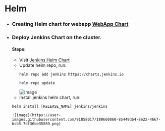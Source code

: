 # Helm

- ### Creating Helm chart for webapp [WebApp Chart](https://github.com/Magdi888/Helm/tree/master/webapp-chart)



- ### Deploy Jenkins Chart on the cluster.
  #### Steps:
    - Visit [Jenkins Helm Chart](https://artifacthub.io/packages/helm/jenkinsci/jenkins)
    - Update helm repo, run:
      ```
      helm repo add jenkins https://charts.jenkins.io
      
      helm repo update
      ```
      ![image](https://user-images.githubusercontent.com/91858017/180660791-37b1b031-64bb-46af-9ace-95210ebce185.png)
    - Install jenkins helm chart, run:
    ```
    helm install [RELEASE_NAME] jenkins/jenkins
    ```
    
      ![image](https://user-images.githubusercontent.com/91858017/180660860-8b449db4-8e22-4667-bcb5-7df36be35869.png)

